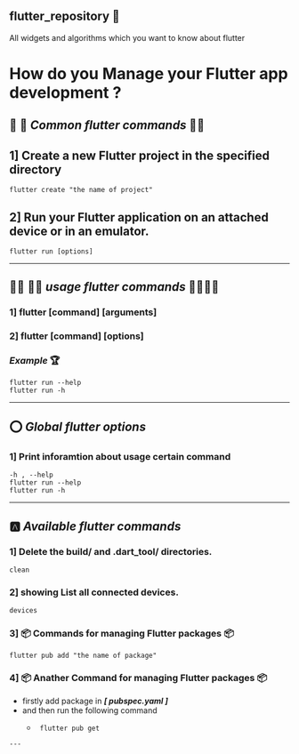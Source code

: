 ## flutter_repository 💚
All widgets and algorithms which you want to know about flutter 
# How do you Manage your Flutter app development ?

##   📝 📝 ***Common flutter commands*** 📝📝
## 1] Create a new Flutter project in the specified directory 
```shell
flutter create "the name of project"
```
## 2] Run your Flutter application on an attached device or in an emulator.
```
flutter run [options] 
``` 
----
##   👨‍🏫 👨‍🏫 ***usage flutter commands*** 👨‍🏫👨‍🏫
### 1] flutter **[command]** [arguments] 
### 2] flutter **[command]** [options]  
### ***Example*** :trophy:
```
flutter run --help
flutter run -h 
```
---
##   :o: ***Global flutter options*** 
### 1] Print inforamtion about usage certain command 
```
-h , --help
flutter run --help
flutter run -h
```
---
##   :a: ***Available flutter commands***  
### 1]  Delete the build/ and .dart_tool/ directories.
```
clean     
```
### 2] showing List all connected devices. 
```
devices
```
### 3] :package: Commands for managing Flutter packages :package:
```
flutter pub add "the name of package"
```
### 4] :package:  Anather Command for managing Flutter packages :package:
  - firstly add package in ***[ pubspec.yaml ]*** 
  - and then run the following command 
    - ```
       flutter pub get
 ``` 
---
